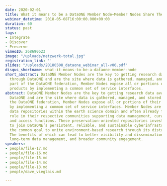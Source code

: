 ```yaml
---
date: 2020-02-01
title: What it means to be a DataONE Member Node—Member Nodes Share Their Views
webinar_datetime: 2018-05-08T16:00:00.000+00:00
duration: 60
status: past
tags:
- Integrate
- Discover
- Preserve
vimeoID: 268690523
image: "/uploads/netzwerk-total.jpg"
registration_link: ''
slides: "/uploads/20180508_dataone_webinar_all-v06.pdf"
disqus_shortname: what-it-means-to-be-a-dataone-member-node
short_abstract: DataONE Member Nodes are the key to getting research data available
  through DataONE and are the site where data is gathered, managed, and stored. As
  part of the DataONE federation, Member Nodes expose all or portions of their data
  products by implementing a common set of service interfaces.
abstract: DataONE Member Nodes are the key to getting research data available through
  DataONE and are the site where data is gathered, managed, and stored. As part of
  the DataONE federation, Member Nodes expose all or portions of their data products
  by implementing a common set of service interfaces. Member Nodes are typically existing
  data repositories within the earth science domain and often already fill an important
  role in their respective communities supporting data management, curation, discovery,
  and access functions. These preservation-oriented repositories invest time and resources
  to join DataONE’s persistent, reliable, and sustainable cyberinfrastructure with
  the common goal to unite environment-based research through its distributed architecture.
  The benefits of which can lead to better visibility and dissemination of their data,
  long-term data management, and broader community engagement.
speakers:
- people/file-17.md
- people/file-16.md
- people/file-15.md
- people/file-14.md
- people/file-13.md
- people/dave_vieglais.md

---
```


